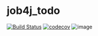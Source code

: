 # job4j_todo

[![Build Status](https://app.travis-ci.com/DlNZzz/job4j_dreamjob.svg?branch=master)](https://app.travis-ci.com/DlNZzz/job4j_dreamjob)
[![codecov](https://codecov.io/gh/DlNZzz/job4j_grabber/branch/master/graph/badge.svg?token=LGGZ49EZFI)](https://codecov.io/gh/DlNZzz/job4j_dreamjob)
![image](https://user-images.githubusercontent.com/49880295/159284026-08c2a865-69f9-4d97-a618-cf0e28169ee0.png)

